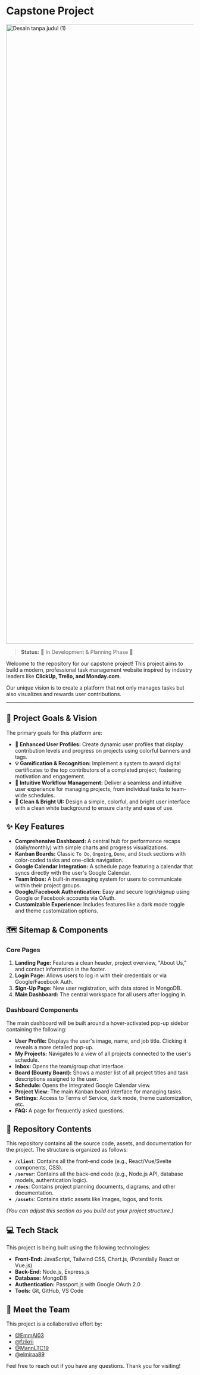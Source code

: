 ﻿# Capstone Project
<img width="2944" height="1664" alt="Desain tanpa judul (1)" src="https://github.com/user-attachments/assets/b4fd7390-91cf-41c3-93d8-cdfee19f7cb8" />

> **Status:** 🚧 In Development & Planning Phase 🚧

Welcome to the repository for our capstone project! This project aims to build a modern, professional task management website inspired by industry leaders like **ClickUp, Trello, and Monday.com**.

Our unique vision is to create a platform that not only manages tasks but also visualizes and rewards user contributions.

***

## 🎯 Project Goals & Vision

The primary goals for this platform are:
* **📝 Enhanced User Profiles:** Create dynamic user profiles that display contribution levels and progress on projects using colorful banners and tags.
* **💡 Gamification & Recognition:** Implement a system to award digital certificates to the top contributors of a completed project, fostering motivation and engagement.
* **🚀 Intuitive Workflow Management:** Deliver a seamless and intuitive user experience for managing projects, from individual tasks to team-wide schedules.
* **🎨 Clean & Bright UI:** Design a simple, colorful, and bright user interface with a clean white background to ensure clarity and ease of use.

## ✨ Key Features

* **Comprehensive Dashboard:** A central hub for performance recaps (daily/monthly) with simple charts and progress visualizations.
* **Kanban Boards:** Classic `To Do`, `Ongoing`, `Done`, and `Stuck` sections with color-coded tasks and one-click navigation.
* **Google Calendar Integration:** A schedule page featuring a calendar that syncs directly with the user's Google Calendar.
* **Team Inbox:** A built-in messaging system for users to communicate within their project groups.
* **Google/Facebook Authentication:** Easy and secure login/signup using Google or Facebook accounts via OAuth.
* **Customizable Experience:** Includes features like a dark mode toggle and theme customization options.

## 🗺️ Sitemap & Components

### Core Pages
1.  **Landing Page:** Features a clean header, project overview, "About Us," and contact information in the footer.
2.  **Login Page:** Allows users to log in with their credentials or via Google/Facebook Auth.
3.  **Sign-Up Page:** New user registration, with data stored in MongoDB.
4.  **Main Dashboard:** The central workspace for all users after logging in.

### Dashboard Components
The main dashboard will be built around a hover-activated pop-up sidebar containing the following:
* **User Profile:** Displays the user's image, name, and job title. Clicking it reveals a more detailed pop-up.
* **My Projects:** Navigates to a view of all projects connected to the user's schedule.
* **Inbox:** Opens the team/group chat interface.
* **Board (Bounty Board):** Shows a master list of all project titles and task descriptions assigned to the user.
* **Schedule:** Opens the integrated Google Calendar view.
* **Project View:** The main Kanban board interface for managing tasks.
* **Settings:** Access to Terms of Service, dark mode, theme customization, etc.
* **FAQ:** A page for frequently asked questions.

## 📂 Repository Contents

This repository contains all the source code, assets, and documentation for the project. The structure is organized as follows:

* **`/client`**: Contains all the front-end code (e.g., React/Vue/Svelte components, CSS).
* **`/server`**: Contains all the back-end code (e.g., Node.js API, database models, authentication logic).
* **`/docs`**: Contains project planning documents, diagrams, and other documentation.
* **`/assets`**: Contains static assets like images, logos, and fonts.

*(You can adjust this section as you build out your project structure.)*

## 💻 Tech Stack

This project is being built using the following technologies:

* **Front-End:** JavaScript, Tailwind CSS, Chart.js, (Potentially React or Vue.js)
* **Back-End:** Node.js, Express.js
* **Database:** MongoDB
* **Authentication:** Passport.js with Google OAuth 2.0
* **Tools:** Git, GitHub, VS Code

## 👥 Meet the Team

This project is a collaborative effort by:

* [@EmmAI03](https://github.com/EmmAI03)
* [@fzikrii](https://github.com/fzikrii)
* [@MannLTC19](https://github.com/MannLTC19)
* [@elmiraa89](https://github.com/elmiraa89)

Feel free to reach out if you have any questions. Thank you for visiting!


